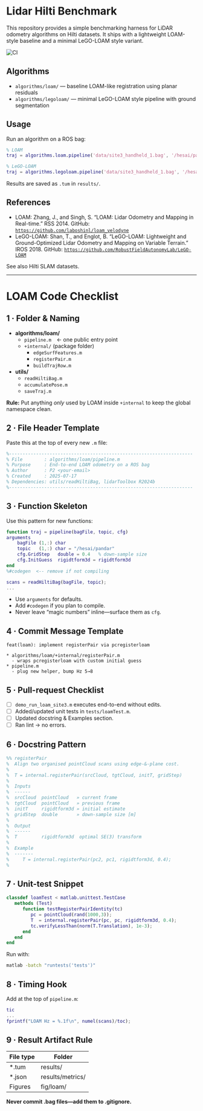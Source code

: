 # Lidar Hilti Benchmark

This repository provides a simple benchmarking harness for LiDAR odometry algorithms on Hilti datasets. It ships with a lightweight LOAM-style baseline and a minimal LeGO-LOAM style variant.

![CI](https://github.com/<your-org>/Lidar_Hillti_benchmark/actions/workflows/ci.yml/badge.svg)


## Algorithms

- `algorithms/loam/` — baseline LOAM-like registration using planar residuals
- `algorithms/legoloam/` — minimal LeGO-LOAM style pipeline with ground segmentation

## Usage

Run an algorithm on a ROS bag:

```matlab
% LOAM
traj = algorithms.loam.pipeline('data/site3_handheld_1.bag', '/hesai/pandar');

% LeGO-LOAM
traj = algorithms.legoloam.pipeline('data/site3_handheld_1.bag', '/hesai/pandar');
```

Results are saved as `.tum` in `results/`.

## References

- LOAM: Zhang, J., and Singh, S. “LOAM: Lidar Odometry and Mapping in Real-time.” RSS 2014. GitHub: [`https://github.com/laboshinl/loam_velodyne`](https://github.com/laboshinl/loam_velodyne)
- LeGO-LOAM: Shan, T., and Englot, B. “LeGO-LOAM: Lightweight and Ground-Optimized Lidar Odometry and Mapping on Variable Terrain.” IROS 2018. GitHub: [`https://github.com/RobustFieldAutonomyLab/LeGO-LOAM`](https://github.com/RobustFieldAutonomyLab/LeGO-LOAM)

See also Hilti SLAM datasets.

---
# LOAM Code Checklist

## 1 · Folder & Naming

- **algorithms/loam/**
  - `pipeline.m` ← one public entry point
  - `+internal/` (package folder)
    - `edgeSurfFeatures.m`
    - `registerPair.m`
    - `buildTrajRow.m`
- **utils/**
  - `readHiltiBag.m`
  - `accumulatePose.m`
  - `saveTraj.m`

**Rule:** Put anything *only* used by LOAM inside `+internal` to keep the global namespace clean.

## 2 · File Header Template

Paste this at the top of every new `.m` file:

```matlab
%--------------------------------------------------------------------
% File        : algorithms/loam/pipeline.m
% Purpose     : End-to-end LOAM odometry on a ROS bag
% Author      : P2 <your-email>
% Created     : 2025-07-17
% Dependencies: utils/readHiltiBag, lidarToolbox R2024b
%--------------------------------------------------------------------
```

## 3 · Function Skeleton

Use this pattern for new functions:

```matlab
function traj = pipeline(bagFile, topic, cfg)
arguments
    bagFile (1,:) char
    topic   (1,:) char = "/hesai/pandar"
    cfg.GridStep   double = 0.4   % down-sample size
    cfg.InitGuess  rigidtform3d = rigidtform3d
end
%#codegen  <-- remove if not compiling

scans = readHiltiBag(bagFile, topic);
...
```
- Use `arguments` for defaults.
- Add `#codegen` if you plan to compile.
- Never leave “magic numbers” inline—surface them as `cfg`.

## 4 · Commit Message Template

```
feat(loam): implement registerPair via pcregisterloam

* algorithms/loam/+internal/registerPair.m
  - wraps pcregisterloam with custom initial guess
* pipeline.m
  - plug new helper, bump Hz 5→8
```

## 5 · Pull-request Checklist

- [ ] `demo_run_loam_site3.m` executes end-to-end without edits.
- [ ] Added/updated unit tests in `tests/loamTest.m`.
- [ ] Updated docstring & Examples section.
- [ ] Ran lint → no errors.

## 6 · Docstring Pattern

```matlab
%% registerPair
%  Align two organised pointCloud scans using edge-&-plane cost.
%
%  T = internal.registerPair(srcCloud, tgtCloud, initT, gridStep)
%
%  Inputs
%  ------
%  srcCloud  pointCloud   » current frame
%  tgtCloud  pointCloud   » previous frame
%  initT     rigidtform3d » initial estimate
%  gridStep  double       » down-sample size [m]
%
%  Output
%  ------
%  T         rigidtform3d  optimal SE(3) transform
%
%  Example
%  -------
%     T = internal.registerPair(pc2, pc1, rigidtform3d, 0.4);
%
```

## 7 · Unit-test Snippet

```matlab
classdef loamTest < matlab.unittest.TestCase
   methods (Test)
      function testRegisterPairIdentity(tc)
         pc = pointCloud(rand(1000,3));
         T  = internal.registerPair(pc, pc, rigidtform3d, 0.4);
         tc.verifyLessThan(norm(T.Translation), 1e-3);
      end
   end
end
```
Run with:
```sh
matlab -batch "runtests('tests')"
```

## 8 · Timing Hook

Add at the top of `pipeline.m`:

```matlab
tic
...
fprintf("LOAM Hz = %.1f\n", numel(scans)/toc);
```

## 9 · Result Artifact Rule

| File type | Folder             |
| --------- | ------------------ |
| *.tum     | results/           |
| *.json    | results/metrics/   |
| Figures   | fig/loam/          |

**Never commit .bag files—add them to .gitignore.**

